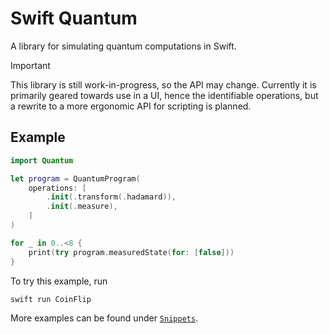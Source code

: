 # Swift Quantum

A library for simulating quantum computations in Swift.

> [!IMPORTANT]
> This library is still work-in-progress, so the API may change. Currently it is primarily geared towards use in a UI, hence the identifiable operations, but a rewrite to a more ergonomic API for scripting is planned.

## Example

```swift
import Quantum

let program = QuantumProgram(
    operations: [
        .init(.transform(.hadamard)),
        .init(.measure),
    ]
)

for _ in 0..<8 {
    print(try program.measuredState(for: [false]))
}
```

To try this example, run

```sh
swift run CoinFlip
```

More examples can be found under [`Snippets`](Snippets).
